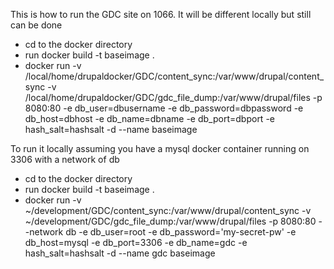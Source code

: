 This is how to run the GDC site on 1066. It will be different locally but still can be done
* cd to the docker directory
* run docker build -t baseimage .
* docker run -v /local/home/drupaldocker/GDC/content_sync:/var/www/drupal/content_sync -v /local/home/drupaldocker/GDC/gdc_file_dump:/var/www/drupal/files -p 8080:80 -e db_user=dbusername -e db_password=dbpassword -e db_host=dbhost -e db_name=dbname -e db_port=dbport -e hash_salt=hashsalt -d --name baseimage


To run it locally assuming you have a mysql docker container running on 3306 with a network of db
* cd to the docker directory
* run docker build -t baseimage .
* docker run -v ~/development/GDC/content_sync:/var/www/drupal/content_sync -v ~/development/GDC/gdc_file_dump:/var/www/drupal/files -p 8080:80 --network db -e db_user=root -e db_password='my-secret-pw' -e db_host=mysql -e db_port=3306 -e db_name=gdc -e hash_salt=hashsalt -d --name gdc baseimage

